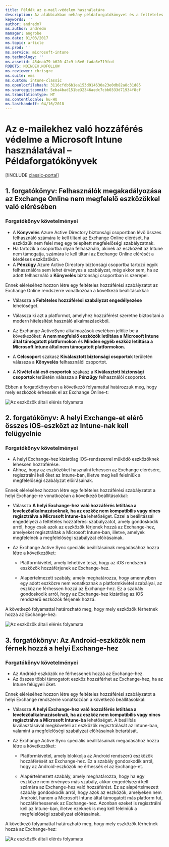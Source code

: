 ```yaml
---
title: Példák az e-mail-védelem használatára
description: Az alábbiakban néhány példaforgatókönyvet és a feltételes hozzáféréssel történő megvalósításuk módját találhatja.
keywords: ''
author: andredm7
ms.author: andredm
manager: angrobe
ms.date: 01/03/2017
ms.topic: article
ms.prod: ''
ms.service: microsoft-intune
ms.technology: ''
ms.assetid: 454eab79-b620-42c9-b8e6-fada6e719fcd
ROBOTS: NOINDEX,NOFOLLOW
ms.reviewer: chrisgre
ms.suite: ems
ms.custom: intune-classic
ms.openlocfilehash: 3116cfdb6b1ea153d914630a23e0db82a8c31d85
ms.sourcegitcommit: 5eba4bad151be32346aedc7cbb0333d71934f8cf
ms.translationtype: HT
ms.contentlocale: hu-HU
ms.lasthandoff: 04/16/2018
---
```

# <a name="protect-access-to-email-with-microsoft-intune-example-scenarios"></a>Az e-mailekhez való hozzáférés védelme a Microsoft Intune használatával – Példaforgatókönyvek

[!INCLUDE [classic-portal](../includes/classic-portal.md)]

## <a name="scenario-1-block-users-from-using-noncompliant-devices-to-access-exchange-online"></a>1. forgatókönyv: Felhasználók megakadályozása az Exchange Online nem megfelelő eszközökkel való elérésében
### <a name="scenario-requirements"></a>Forgatókönyv követelményei
- A **Könyvelés** Azure Active Directory biztonsági csoportban lévő összes felhasználó számára le kell tiltani az Exchange Online elérését, ha eszközük nem felel meg egy telepített megfelelőségi szabályzatnak.
- Ha tartozik a csoportba olyan felhasználó, akinek az eszközeit az Intune nem támogatja, számára le kell tiltani az Exchange Online elérését a kérdéses eszközökön.
- A **Pénzügy** Azure Active Directory biztonsági csoportba tartozó egyik felhasználóra sem lehet érvényes a szabályzat, még akkor sem, ha az adott felhasználó a **Könyvelés** biztonsági csoportban is szerepel.

Ennek eléréséhez hozzon létre egy feltételes hozzáférési szabályzatot az Exchange Online rendszerre vonatkozóan a következő beállításokkal:

- Válassza a **Feltételes hozzáférési szabályzat engedélyezése** lehetőséget.

- Válassza ki azt a platformot, amelyhez hozzáférést szeretne biztosítani a modern hitelesítést használó alkalmazásokból.
- Az Exchange ActiveSync alkalmazások esetében jelölje be a következőket: **A nem megfelelő eszközök letiltása a Microsoft Intune által támogatott platformokon** és **Minden egyéb eszköz letiltása a Microsoft Intune által nem támogatott platformokon.**
-   A **Célcsoport** szakasz **Kiválasztott biztonsági csoportok** területén válassza a **Könyvelés** felhasználói csoportot.

-   A **Kivétel alá eső csoportok** szakasz a **Kiválasztott biztonsági csoportok** területén válassza a **Pénzügy** felhasználói csoportot.


Ebben a forgatókönyvben a következő folyamattal határozzuk meg, hogy mely eszközök érhessék el az Exchange Online-t:

![Az eszközök általi elérés folyamata](./media/ConditionalAccess8-5.png)

## <a name="scenario-2-all-ios-devices-that-access-exchange-on-premises-must-be-managed-by-intune"></a>2. forgatókönyv: A helyi Exchange-et elérő összes iOS-eszközt az Intune-nak kell felügyelnie
### <a name="scenario-requirements"></a>Forgatókönyv követelményei
- A helyi Exchange-hez kizárólag iOS-rendszerrel működő eszközöknek lehessen hozzáférése.
- Ahhoz, hogy az eszközöket használni lehessen az Exchange elérésére, regisztrálni kell őket az Intune-ban, illetve meg kell felelniük a megfelelőségi szabályzat előírásainak.

Ennek eléréséhez hozzon létre egy feltételes hozzáférési szabályzatot a helyi Exchange-re vonatkozóan a következő beállításokkal:

- Válassza **A helyi Exchange-hez való hozzáférés letiltása a levelezőalkalmazásoknak, ha az eszköz nem kompatibilis vagy nincs regisztrálva a Microsoft Intune-ba** lehetőséget. Ezzel a beállítással engedélyezi a feltételes hozzáférési szabályzatot, amely gondoskodik arról, hogy csak azok az eszközök férjenek hozzá az Exchange-hez, amelyeket regisztráltak a Microsoft Intune-ban, illetve, amelyek megfelelnek a megfelelőségi szabályzat előírásainak.

- Az Exchange Active Sync speciális beállításainak megadásához hozza létre a következőket:

  -   Platformkivétel, amely lehetővé teszi, hogy az iOS rendszerű eszközök hozzáférjenek az Exchange-hez.   

  -   Alapértelmezett szabály, amely meghatározza, hogy amennyiben egy adott eszközre nem vonatkoznak a platformkivétel szabályai, az eszköz ne férhessen hozzá az Exchange-hez. Ez a szabály gondoskodik arról, hogy az Exchange-hez kizárólag az iOS rendszerű eszközök férjenek hozzá.

A következő folyamattal határozható meg, hogy mely eszközök férhetnek hozzá az Exchange-hez:

![Az eszközök általi elérés folyamata](./media/ConditionalAccess8-3.png)

## <a name="scenario-3-no-android-devices-can-access-exchange-on-premises"></a>3. forgatókönyv: Az Android-eszközök nem férnek hozzá a helyi Exchange-hez
### <a name="scenario-requirements"></a>Forgatókönyv követelményei
- Az Android-eszközök ne férhessenek hozzá az Exchange-hez.
- Az összes többi támogatott eszköz hozzáférhet az Exchange-hez, ha az Intune felügyeli őket.

Ennek eléréséhez hozzon létre egy feltételes hozzáférési szabályzatot a helyi Exchange rendszerre vonatkozóan a következő beállításokkal:

-   Válassza **A helyi Exchange-hez való hozzáférés letiltása a levelezőalkalmazásoknak, ha az eszköz nem kompatibilis vagy nincs regisztrálva a Microsoft Intune-ba** lehetőséget. A beállítás kiválasztásával megköveteli az eszközök regisztrálását az Intune-ban, valamint a megfelelőségi szabályzat előírásainak betartását.

- Az Exchange Active Sync speciális beállításainak megadásához hozza létre a következőket:
  -   Platformkivétel, amely blokkolja az Android rendszerű eszközök hozzáférését az Exchange-hez. Ez a szabály gondoskodik arról, hogy az Android-eszközök ne érhessék el az Exchange-et.

  -   Alapértelmezett szabály, amely meghatározza, hogy ha egy eszközre nem érvényes más szabály, akkor engedélyezni kell számára az Exchange-hez való hozzáférést. Ez az alapértelmezett szabály gondoskodik arról, hogy azok az eszközök, amelyeken nem Android, hanem a Microsoft Intune által támogatott más platform fut, hozzáférhessenek az Exchange-hez. Azonban ezeket is regisztrálni kell az Intune-ban, illetve ezeknek is meg kell felelniük a megfelelőségi szabályzat előírásainak.

A következő folyamattal határozható meg, hogy mely eszközök férhetnek hozzá az Exchange-hez:

![Az eszközök általi elérés folyamata](./media/ConditionalAccess8-4.png)
